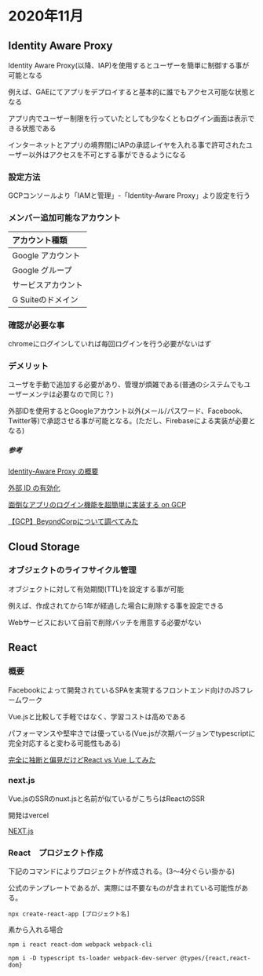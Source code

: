# 2020年11月

## Identity Aware Proxy

Identity Aware Proxy(以降、IAP)を使用するとユーザーを簡単に制御する事が可能となる

例えば、GAEにてアプリをデプロイすると基本的に誰でもアクセス可能な状態となる

アプリ内でユーザー制限を行っていたとしても少なくともログイン画面は表示できる状態である

インターネットとアプリの境界間にIAPの承認レイヤを入れる事で許可されたユーザー以外はアクセスを不可とする事ができるようになる

### 設定方法

GCPコンソールより「IAMと管理」-「Identity-Aware Proxy」より設定を行う

### メンバー追加可能なアカウント

|アカウント種類|
|:-|
|Google アカウント|
|Google グループ|
|サービスアカウント|
|G Suiteのドメイン|

### 確認が必要な事

chromeにログインしていれば毎回ログインを行う必要がないはず

### デメリット

ユーザを手動で追加する必要があり、管理が煩雑である(普通のシステムでもユーザーメンテは必要なので同じ？)

外部IDを使用するとGoogleアカウント以外(メール/パスワード、Facebook、Twitter等)で承認させる事が可能となる。(ただし、Firebaseによる実装が必要となる)

##### 参考

[Identity-Aware Proxy の概要](https://cloud.google.com/iap/docs/concepts-overview?hl=ja)

[外部 ID の有効化](https://cloud.google.com/iap/docs/enable-external-identities?hl=ja)

[面倒なアプリのログイン機能を超簡単に実装する on GCP](https://medium.com/google-cloud-jp/%E9%9D%A2%E5%80%92%E3%81%AA%E3%82%A2%E3%83%97%E3%83%AA%E3%81%AE%E3%83%AD%E3%82%B0%E3%82%A4%E3%83%B3%E6%A9%9F%E8%83%BD%E3%82%92%E8%B6%85%E7%B0%A1%E5%8D%98%E3%81%AB%E5%AE%9F%E8%A3%85%E3%81%99%E3%82%8B-on-gcp-13db17d6dd2b)

[【GCP】BeyondCorpについて調べてみた](https://qiita.com/Mune_robo/items/5ac7ca29469b6fc454e2)

## Cloud Storage

### オブジェクトのライフサイクル管理

オブジェクトに対して有効期間(TTL)を設定する事が可能

例えば、作成されてから1年が経過した場合に削除する事を設定できる

Webサービスにおいて自前で削除バッチを用意する必要がない

## React

### 概要

Facebookによって開発されているSPAを実現するフロントエンド向けのJSフレームワーク

Vue.jsと比較して手軽ではなく、学習コストは高めである

パフォーマンスや堅牢さでは優っている(Vue.jsが次期バージョンでtypescriptに完全対応すると変わる可能性もある)

[完全に独断と偏見だけどReact vs Vue してみた](https://qiita.com/102Design/items/ae018dc80a4d879d92a8)

### next.js

Vue.jsのSSRのnuxt.jsと名前が似ているがこちらはReactのSSR

開発はvercel

[NEXT.js](https://nextjs-docs-ja.netlify.app/docs)

### React　プロジェクト作成

下記のコマンドによりプロジェクトが作成される。(3～4分ぐらい掛かる)

公式のテンプレートであるが、実際には不要なものが含まれている可能性がある。

```
npx create-react-app [プロジェクト名]
```

素から入れる場合

```
npm i react react-dom webpack webpack-cli
```

```
npm i -D typescript ts-loader webpack-dev-server @types/{react,react-dom}
```